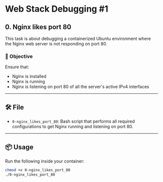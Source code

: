 # Web Stack Debugging #1

## 0. Nginx likes port 80

This task is about debugging a containerized Ubuntu environment where the Nginx web server is not responding on port 80.

### 📌 Objective

Ensure that:
- Nginx is installed
- Nginx is running
- Nginx is listening on port 80 of all the server's active IPv4 interfaces

---

## 🛠️ File

- `0-nginx_likes_port_80`: Bash script that performs all required configurations to get Nginx running and listening on port 80.

---

## 📦 Usage

Run the following inside your container:

```bash
chmod +x 0-nginx_likes_port_80
./0-nginx_likes_port_80

